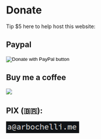 # Donate

Tip $5 here to help host this website:

## Paypal

<form action="https://www.paypal.com/donate" method="post" target="_top">
    <input type="hidden" name="hosted_button_id" value="EEB9NWZM7MLPL" />
    <input type="image" src="https://www.paypalobjects.com/en_US/i/btn/btn_donate_LG.gif" border="0" name="submit" title="PayPal - The safer, easier way to pay online!" alt="Donate with PayPal button" />
    <img alt="" border="0" src="https://www.paypal.com/en_BR/i/scr/pixel.gif" width="1" height="1" />
</form>

## Buy me a coffee
<a href="https://www.buymeacoffee.com/arbochelli"><img src="https://img.buymeacoffee.com/button-api/?text=Buy me a coffee&emoji=💻&slug=arbochelli&button_colour=FFDD00&font_colour=000000&font_family=Bree&outline_colour=000000&coffee_colour=ffffff"></a>

## PIX (🇧🇷):
<img src="/static/contact.png"></a><br>

